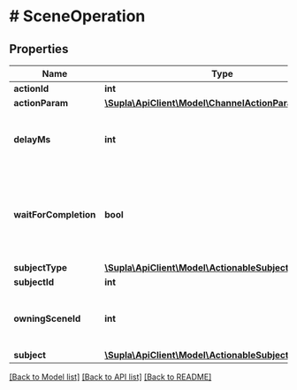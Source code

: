 # # SceneOperation

## Properties

Name | Type | Description | Notes
------------ | ------------- | ------------- | -------------
**actionId** | **int** |  | [optional]
**actionParam** | [**\Supla\ApiClient\Model\ChannelActionParams**](ChannelActionParams.md) |  | [optional]
**delayMs** | **int** | Delay before this operation in scene, in milliseconds. | [optional]
**waitForCompletion** | **bool** | Whether to wait before proceeding with the scene until this operation completes. | [optional]
**subjectType** | [**\Supla\ApiClient\Model\ActionableSubjectTypeNames**](ActionableSubjectTypeNames.md) |  | [optional]
**subjectId** | **int** |  | [optional]
**owningSceneId** | **int** | ID of the scene that this operation belongs to. | [optional]
**subject** | [**\Supla\ApiClient\Model\ActionableSubject**](ActionableSubject.md) |  | [optional]

[[Back to Model list]](../../README.md#models) [[Back to API list]](../../README.md#endpoints) [[Back to README]](../../README.md)
